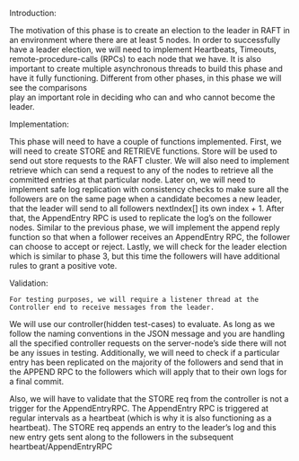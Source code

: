 Introduction:

The motivation of this phase is to create an election to the leader in RAFT in an environment where there are at least 
5 nodes. In order to successfully have a leader election, we will need to implement Heartbeats, Timeouts,
remote-procedure-calls (RPCs) to each node that we have. It is also important to create multiple asynchronous threads
to build this phase and have it fully functioning. Different from other phases, in this phase we will see the comparisons  
play an important role in deciding who can and who cannot become the leader.

Implementation:

  This phase will need to have a couple of functions implemented. First, we will need to create STORE and RETRIEVE functions. 
Store will be used to send out store requests to the RAFT cluster. We will also need to implement retrieve which can send
a request to any of the nodes to retrieve all the committed entries at that particular node. Later on, we will need to
implement safe log replication with consistency checks to make sure all the followers are on the same page when a candidate
becomes a new leader, that the leader will send to all followers nextIndex[] its own index + 1. After that, 
the AppendEntry RPC is used to replicate the log’s on the follower nodes. Similar to the previous phase, we will implement
the append reply function so that when a follower receives an AppendEntry RPC, the follower can choose to accept or reject.
Lastly, we will check for the leader election which is similar to phase 3, but this time the followers will have additional
rules to grant a positive vote.

Validation:

 	For testing purposes, we will require a listener thread at the Controller end to receive messages from the leader.
  We will use our controller(hidden test-cases) to evaluate. As long as we follow the naming conventions in the JSON message
  and you are handling all the specified controller requests on the server-node’s side there will not be any issues in testing.
  Additionally, we will need to check if a particular entry has been replicated on the majority of the followers and send 
  that in the APPEND RPC to the followers which will apply that to their own logs for a final commit.
 	 
  Also, we will have to validate that the STORE req from the controller is not a trigger for the AppendEntryRPC.
The AppendEntry RPC is triggered at regular intervals as a heartbeat (which is why it is also functioning as a heartbeat).
The STORE req appends an entry to the leader’s log and this new entry gets sent along to the followers in the subsequent
heartbeat/AppendEntryRPC
